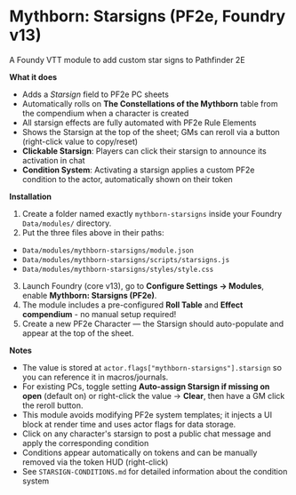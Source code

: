 # Mythborn: Starsigns (PF2e, Foundry v13)

A Foundy VTT module to add custom star signs to Pathfinder 2E

**What it does**
- Adds a *Starsign* field to PF2e PC sheets
- Automatically rolls on **The Constellations of the Mythborn** table from the compendium when a character is created
- All starsign effects are fully automated with PF2e Rule Elements
- Shows the Starsign at the top of the sheet; GMs can reroll via a button (right-click value to copy/reset)
- **Clickable Starsign**: Players can click their starsign to announce its activation in chat
- **Condition System**: Activating a starsign applies a custom PF2e condition to the actor, automatically shown on their token


**Installation**
1. Create a folder named exactly `mythborn-starsigns` inside your Foundry `Data/modules/` directory.
2. Put the three files above in their paths:
- `Data/modules/mythborn-starsigns/module.json`
- `Data/modules/mythborn-starsigns/scripts/starsigns.js`
- `Data/modules/mythborn-starsigns/styles/style.css`
3. Launch Foundry (core v13), go to **Configure Settings → Modules**, enable **Mythborn: Starsigns (PF2e)**.
4. The module includes a pre-configured **Roll Table** and **Effect compendium** - no manual setup required!
5. Create a new PF2e Character — the Starsign should auto-populate and appear at the top of the sheet.


**Notes**
- The value is stored at `actor.flags["mythborn-starsigns"].starsign` so you can reference it in macros/journals.
- For existing PCs, toggle setting **Auto-assign Starsign if missing on open** (default on) or right-click the value → **Clear**, then have a GM click the reroll button.
- This module avoids modifying PF2e system templates; it injects a UI block at render time and uses actor flags for data storage.
- Click on any character's starsign to post a public chat message and apply the corresponding condition
- Conditions appear automatically on tokens and can be manually removed via the token HUD (right-click)
- See `STARSIGN-CONDITIONS.md` for detailed information about the condition system